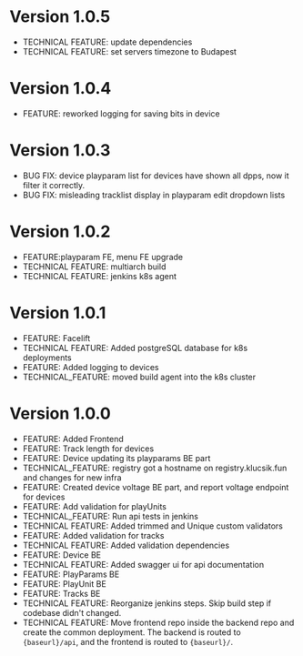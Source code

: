 # Version 1.0.5
* TECHNICAL FEATURE: update dependencies
* TECHNICAL FEATURE: set servers timezone to Budapest
# Version 1.0.4
* FEATURE: reworked logging for saving bits in device
# Version 1.0.3
* BUG FIX: device playparam list for devices have shown all dpps, now it filter it correctly.
* BUG FIX: misleading tracklist display in playparam edit dropdown lists
# Version 1.0.2
* FEATURE:playparam FE, menu FE upgrade
* TECHNICAL FEATURE: multiarch build
* TECHNICAL FEATURE: jenkins k8s agent
# Version 1.0.1
* FEATURE: Facelift
* TECHNICAL FEATURE: Added postgreSQL database for k8s deployments
* FEATURE: Added logging to devices
* TECHNICAL_FEATURE: moved build agent into the k8s cluster

# Version 1.0.0
* FEATURE: Added Frontend
* FEATURE: Track length for devices
* FEATURE: Device updating its playparams BE part
* TECHNICAL_FEATURE: registry got a hostname on registry.klucsik.fun and changes for new infra
* FEATURE: Created device voltage BE part, and report voltage endpoint for devices
* FEATURE: Add validation for playUnits
* TECHNICAL_FEATURE: Run api tests in jenkins
* TECHNICAL FEATURE: Added trimmed and Unique custom validators
* FEATURE: Added validation for tracks
* TECHNICAL FEATURE: Added validation dependencies
* FEATURE: Device BE
* TECHNICAL FEATURE: Added swagger ui for api documentation
* FEATURE: PlayParams BE
* FEATURE: PlayUnit BE
* FEATURE: Tracks BE 
* TECHNICAL FEATURE: Reorganize jenkins steps. Skip build step if codebase didn't changed.
* TECHNICAL FEATURE: Move frontend repo inside the backend repo and create the common deployment.
The backend is routed to `{baseurl}/api`, and the frontend is routed to `{baseurl}/`.
